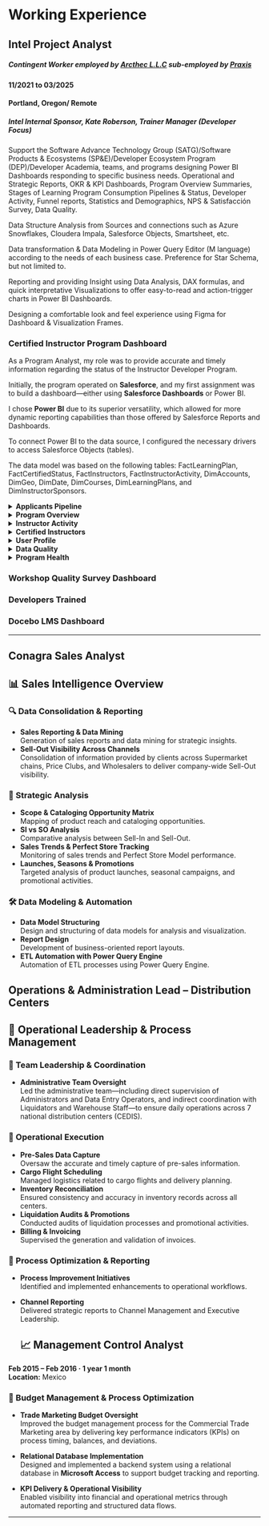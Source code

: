 
 # Working Experience

## Intel Project Analyst

##### Contingent Worker employed by [Arcthec L.L.C](https://www.linkedin.com/company/artechllc/) sub-employed by [Praxis](https://www.linkedin.com/company/praxis_2/)

#### 11/2021 to 03/2025

#### Portland, Oregon/ Remote

##### Intel Internal Sponsor, Kate Roberson, Trainer Manager (Developer Focus) 

Support the Software Advance Technology Group (SATG)/Software Products & Ecosystems (SP&E)/Developer Ecosystem Program (DEP)/Developer Academia, teams, and programs designing Power BI Dashboards responding to specific business needs. Operational and Strategic Reports, OKR & KPI Dashboards, Program Overview Summaries, Stages of Learning Program Consumption Pipelines & Status, Developer Activity, Funnel reports, Statistics and Demographics, NPS & Satisfacción Survey, Data Quality.

Data Structure Analysis from Sources and connections such as Azure Snowflakes, Cloudera Impala, Salesforce Objects, Smartsheet, etc.

Data transformation & Data Modeling in Power Query Editor (M language) according to the needs of each business case. Preference for Star Schema, but not limited to. 

Reporting and providing Insight using Data Analysis, DAX formulas, and quick interpretative Visualizations to offer easy-to-read and action-trigger charts in Power BI Dashboards. 

Designing a comfortable look and feel experience using Figma for Dashboard & Visualization Frames.

### Certified Instructor Program Dashboard 

 As a Program Analyst, my role was to provide accurate and timely information regarding the status of the Instructor Developer Program.

Initially, the program operated on **Salesforce**, and my first assignment was to build a dashboard—either using **Salesforce Dashboards** or Power BI.

I chose **Power BI** due to its superior versatility, which allowed for more dynamic reporting capabilities than those offered by Salesforce Reports and Dashboards.

To connect Power BI to the data source, I configured the necessary drivers to access Salesforce Objects (tables).

The data model was based on the following tables: FactLearningPlan, FactCertifiedStatus, FactInstructors, FactInstructorActivity, DimAccounts, DimGeo, DimDate, DimCourses, DimLearningPlans, and DimInstructorSponsors.

<details> 
  <summary> <strong>Applicants Pipeline </strong></summary>
<br>

The first requirement was to build an applicant pipeline that visualized the status of learning plans and courses—both in overview and with drill-down capabilities. This enabled Program Managers and Instructor Sponsors to identify and support specific applicants in pursuing their certifications


<img width="501" height="305" alt="Applicants Pipeline" src="https://github.com/user-attachments/assets/d291bd6e-93a2-4fcd-85bb-c5f769672a80" />

###### Figma Frame Recreation

This dashboard displays the total number of current applicants in the pipeline.

It includes drill-down functionality for each Learning Program, allowing users to filter and view specific program overviews.

Visual elements such as geography, sponsor, and company act as interactive filters. This feature was particularly useful for sponsors to review applicants they supported, or for stakeholders working with a specific company.

There were three prerequisites required to enroll in the program, followed by an Introduction Plan that was mandatory for all Learning Plans.

The Course Status visualization also functions as a filter, enabling users to segment applicants by course status. These filters can be combined using the Ctrl key for multi-selection.

The color scheme was designed to reflect the progression of statuses—from inactive to institutional grading—with a special highlight on the “Pending Approval” status, as this required action from the Program Manager.

The Applicant Status table was tailored to each Learning Plan, providing detailed insights into individual applicant progress. This table could be exported to Excel for further analysis.

A custom DAX measure called “Days Inactive” was implemented to calculate the number of days since the applicant’s last recorded activity, using a field provided by Salesforce

</details>

<details> 
  <summary><strong>Program Overview</strong></summary>

</details>

<details> 
  <summary><strong>Instructor Activity</strong></summary>

</details>

<details> 
  <summary><strong>Certified Instructors</strong></summary>

</details>

<details> 
  <summary><strong>User Profile</strong></summary>

</details>

<details> 
  <summary><strong>Data Quality</strong></summary>

</details>

<details> 
  <summary><strong>Program Health</strong></summary>

</details>

### Workshop Quality Survey Dashboard

### Developers Trained

### Docebo LMS Dashboard

--------------------------------------------------------------------------------------------------------------

## Conagra Sales Analyst



## 📊 Sales Intelligence Overview

### 🔍 Data Consolidation & Reporting
- **Sales Reporting & Data Mining**  
  Generation of sales reports and data mining for strategic insights.
- **Sell-Out Visibility Across Channels**  
  Consolidation of information provided by clients across Supermarket chains, Price Clubs, and Wholesalers to deliver company-wide Sell-Out visibility.

### 🧭 Strategic Analysis
- **Scope & Cataloging Opportunity Matrix**  
  Mapping of product reach and cataloging opportunities.
- **SI vs SO Analysis**  
  Comparative analysis between Sell-In and Sell-Out.
- **Sales Trends & Perfect Store Tracking**  
  Monitoring of sales trends and Perfect Store Model performance.
- **Launches, Seasons & Promotions**  
  Targeted analysis of product launches, seasonal campaigns, and promotional activities.

### 🛠️ Data Modeling & Automation
- **Data Model Structuring**  
  Design and structuring of data models for analysis and visualization.
- **Report Design**  
  Development of business-oriented report layouts.
- **ETL Automation with Power Query Engine**  
  Automation of ETL processes using Power Query Engine.

## Operations & Administration Lead – Distribution Centers

## 🏢 Operational Leadership & Process Management

### 👥 Team Leadership & Coordination
- **Administrative Team Oversight**  
  Led the administrative team—including direct supervision of Administrators and Data Entry Operators, and indirect coordination with Liquidators and Warehouse Staff—to ensure daily operations across 7 national distribution centers (CEDIS).

### 🚚 Operational Execution
- **Pre-Sales Data Capture**  
  Oversaw the accurate and timely capture of pre-sales information.
- **Cargo Flight Scheduling**  
  Managed logistics related to cargo flights and delivery planning.
- **Inventory Reconciliation**  
  Ensured consistency and accuracy in inventory records across all centers.
- **Liquidation Audits & Promotions**  
  Conducted audits of liquidation processes and promotional activities.
- **Billing & Invoicing**  
  Supervised the generation and validation of invoices.

### 🔧 Process Optimization & Reporting
- **Process Improvement Initiatives**  
  Identified and implemented enhancements to operational workflows.
- **Channel Reporting**  
  Delivered strategic reports to Channel Management and Executive Leadership.

  ## 📈 Management Control Analyst  
**Feb 2015 – Feb 2016 · 1 year 1 month**  
**Location:** Mexico

### 🧮 Budget Management & Process Optimization
- **Trade Marketing Budget Oversight**  
  Improved the budget management process for the Commercial Trade Marketing area by delivering key performance indicators (KPIs) on process timing, balances, and deviations.

- **Relational Database Implementation**  
  Designed and implemented a backend system using a relational database in **Microsoft Access** to support budget tracking and reporting.

- **KPI Delivery & Operational Visibility**  
  Enabled visibility into financial and operational metrics through automated reporting and structured data flows.

---

